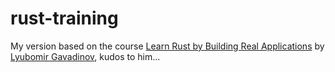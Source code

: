 # rust-training

My version based on the course [Learn Rust by Building Real Applications](https://deloittedevelopment.udemy.com/course/rust-fundamentals/learn/lecture/20772714#overview) by [Lyubomir Gavadinov](https://deloittedevelopment.udemy.com/user/lyubomir-gavadinov/), kudos to him...
